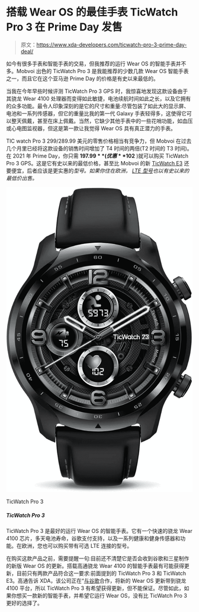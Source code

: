 # 搭载 Wear OS 的最佳手表 TicWatch Pro 3 在 Prime Day 发售

> 原文：<https://www.xda-developers.com/ticwatch-pro-3-prime-day-deal/>

如今有很多手表和智能手表的交易，但我推荐的运行 Wear OS 的智能手表并不多。Mobvoi 出色的 TicWatch Pro 3 是我能推荐的少数几款 Wear OS 智能手表之一，而且它在这个亚马逊 Prime Day 的价格是有史以来最低的。

当我在今年早些时候评测 TicWatch Pro 3 GPS 时，我惊喜地发现这款设备由于其骁龙 Wear 4100 处理器而变得如此敏捷，电池续航时间如此之长，以及它拥有的众多功能。最令人印象深刻的是它的尺寸和重量:尽管包装了如此大的显示屏、电池和一系列传感器，但它的重量比我的第一代 Galaxy 手表轻得多，这使得它可以整天佩戴，甚至在床上佩戴。当然，它缺少其他手表中的一些花哨功能，如血压或心电图监视器，但这是第一款让我觉得 Wear OS 具有真正潜力的手表。

TIC watch Pro 3 299/289.99 美元的零售价格相当有竞争力，但 Mobvoi 在过去几个月里已经将这款设备的销售时间增加了 T4 时间的两倍(T2 时间的 T3 时间)。在 2021 年 Prime Day，你只需 **$197.99** (优惠 **$102** )就可以购买 TicWatch Pro 3 GPS。这是它有史以来的最低价格，甚至比 Mobvoi 的新 [TicWatch E3](https://www.xda-developers.com/mobvoi-ticwatch-e3/) 还要便宜，后者应该是更实惠的*型号。如果你住在欧洲， [LTE 型号](https://www.xda-developers.com/mobvoi-ticwatch-pro-3-lte-launch-europe/)也以有史以来的最低价出售。*

 <picture>![The TicWatch Pro 3 is the best smartwatch that runs Wear OS. It's got a fast Snapdragon Wear 4100 chip, multi-day battery life, Google Pay support, and a bunch of health and fitness sensors and features. In Europe, you can also buy a model with optional LTE connectivity.](img/b40f8051ecae99faabcf48f1e1fbbedb.png)</picture> 

TicWatch Pro 3

##### TicWatch Pro 3

TicWatch Pro 3 是最好的运行 Wear OS 的智能手表。它有一个快速的骁龙 Wear 4100 芯片，多天电池寿命，谷歌支付支持，以及一系列健康和健身传感器和功能。在欧洲，您也可以购买带有可选 LTE 连接的型号。

在购买这款产品之前，需要提醒一句:目前还不清楚它是否会收到谷歌和三星制作的新版 Wear OS 的更新。搭载高通骁龙 Wear 4100 的智能手表最有可能获得更新，目前只有两款产品符合这一要求:前面提到的 TicWatch Pro 3 和 TicWatch E3。高通告诉 XDA，该公司正在“[与谷歌](https://www.xda-developers.com/wear-os-3-0-compatible-platforms/)合作，将新的 Wear OS 更新带到骁龙 4100 平台，所以 TicWatch Pro 3 有希望获得更新，但不能保证。尽管如此，如果你想买一款新的智能手表，并希望它运行 Wear OS，没有比 TicWatch Pro 3 更好的选择了。